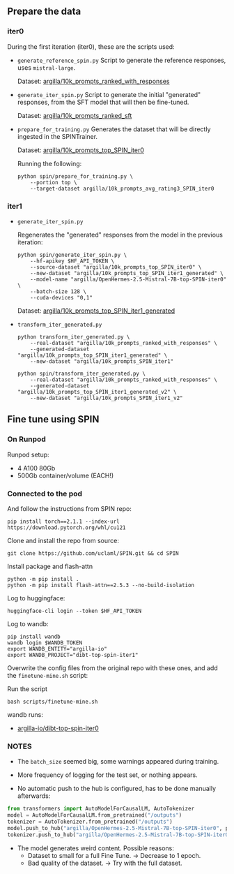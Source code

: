 ## Prepare the data

### iter0

During the first iteration (iter0), these are the scripts used:

- `generate_reference_spin.py`
    Script to generate the reference responses, uses `mistral-large`.

    Dataset: [argilla/10k_prompts_ranked_with_responses](https://huggingface.co/datasets/argilla/10k_prompts_ranked_with_responses)

- `generate_iter_spin.py`
    Script to generate the initial "generated" responses, from the SFT model that will then be fine-tuned.

    Dataset: [argilla/10k_prompts_ranked_sft](https://huggingface.co/datasets/argilla/10k_prompts_ranked_sft)

- `prepare_for_training.py`
    Generates the dataset that will be directly ingested in the SPINTrainer.

    Dataset: [argilla/10k_prompts_top_SPIN_iter0](https://huggingface.co/datasets/argilla/10k_prompts_top_SPIN_iter0)

    Running the following: 

    ```console
    python spin/prepare_for_training.py \
        --portion top \
        --target-dataset argilla/10k_prompts_avg_rating3_SPIN_iter0
    ```

### iter1

- `generate_iter_spin.py`

    Regenerates the "generated" responses from the model in the previous iteration:

    ```console
    python spin/generate_iter_spin.py \
        --hf-apikey $HF_API_TOKEN \
        --source-dataset "argilla/10k_prompts_top_SPIN_iter0" \
        --new-dataset "argilla/10k_prompts_top_SPIN_iter1_generated" \
        --model-name "argilla/OpenHermes-2.5-Mistral-7B-top-SPIN-iter0" \
        --batch-size 128 \
        --cuda-devices "0,1"
    ```

    Dataset: [argilla/10k_prompts_top_SPIN_iter1_generated](https://huggingface.co/datasets/argilla/10k_prompts_top_SPIN_iter1_generated)

- `transform_iter_generated.py`

    ```console
    python transform_iter_generated.py \
        --real-dataset "argilla/10k_prompts_ranked_with_responses" \
        --generated-dataset "argilla/10k_prompts_top_SPIN_iter1_generated" \
        --new-dataset "argilla/10k_prompts_SPIN_iter1"
    ```
    ```console
    python spin/transform_iter_generated.py \
        --real-dataset "argilla/10k_prompts_ranked_with_responses" \
        --generated-dataset "argilla/10k_prompts_top_SPIN_iter1_generated_v2" \
        --new-dataset "argilla/10k_prompts_SPIN_iter1_v2"
    ```


## Fine tune using SPIN

### On Runpod

Runpod setup:
- 4 A100 80Gb
- 500Gb container/volume (EACH!)

### Connected to the pod

And follow the instructions from SPIN repo:

```console
pip install torch==2.1.1 --index-url https://download.pytorch.org/whl/cu121
```

Clone and install the repo from source:

```console
git clone https://github.com/uclaml/SPIN.git && cd SPIN
```

Install package and flash-attn

```console
python -m pip install .
python -m pip install flash-attn==2.5.3 --no-build-isolation
```

Log to huggingface:

```console
huggingface-cli login --token $HF_API_TOKEN
```

Log to wandb:

```console
pip install wandb
wandb login $WANDB_TOKEN
export WANDB_ENTITY="argilla-io"
export WANDB_PROJECT="dibt-top-spin-iter1"
```

Overwrite the config files from the original repo with these ones, and add the `finetune-mine.sh` script:

Run the script 

```console
bash scripts/finetune-mine.sh
```

wandb runs:

- [argilla-io/dibt-top-spin-iter0](https://wandb.ai/argilla-io/dibt-top-spin-iter0?workspace=user-plaguss-argilla)

### NOTES

- The `batch_size` seemed big, some warnings appeared during training.

- More frequency of logging for the test set, or nothing appears.

- No automatic push to the hub is configured, has to be done manually afterwards:

```python
from transformers import AutoModelForCausalLM, AutoTokenizer
model = AutoModelForCausalLM.from_pretrained("/outputs")
tokenizer = AutoTokenizer.from_pretrained("/outputs")
model.push_to_hub("argilla/OpenHermes-2.5-Mistral-7B-top-SPIN-iter0", private=True)
tokenizer.push_to_hub("argilla/OpenHermes-2.5-Mistral-7B-top-SPIN-iter0", private=True)
```

- The model generates weird content. Possible reasons:
    - Dataset to small for a full Fine Tune. -> Decrease to 1 epoch.
    - Bad quality of the dataset. -> Try with the full dataset.
